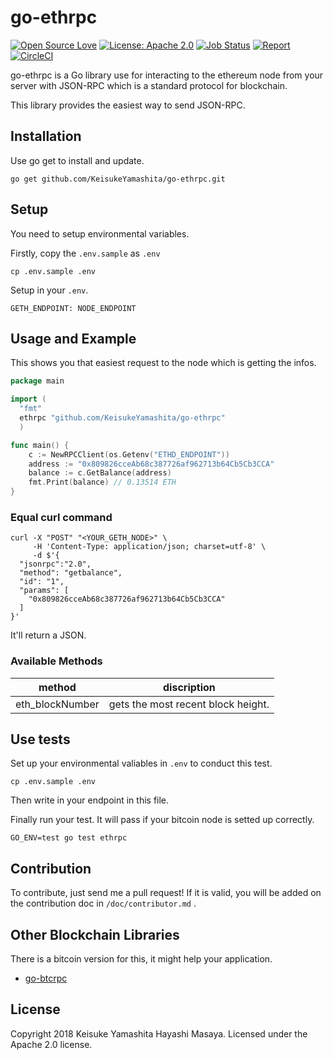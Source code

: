 # go-ethrpc

[![Open Source Love](https://badges.frapsoft.com/os/v1/open-source.svg?v=103)](https://github.com/ellerbrock/open-source-badges/)
[![License: Apache 2.0](https://img.shields.io/badge/License-Apache%202.0-blue.svg)](https://opensource.org/licenses/Apache-2.0)
[![Job Status](https://inspecode.rocro.com/badges/github.com/KeisukeYamashita/go-ethrpc/status?token=p273sFfQS5RMvjwD2lHfaiXcFW-B3-Ahs32p8DnrK40)](https://inspecode.rocro.com/jobs/github.com/KeisukeYamashita/go-ethrpc/latest?completed=true)
[![Report](https://inspecode.rocro.com/badges/github.com/KeisukeYamashita/go-ethrpc/report?token=p273sFfQS5RMvjwD2lHfaiXcFW-B3-Ahs32p8DnrK40&branch=master)](https://inspecode.rocro.com/reports/github.com/KeisukeYamashita/go-ethrpc/branch/master/summary)
[![CircleCI](https://circleci.com/gh/KeisukeYamashita/go-ethrpc.svg?style=svg)](https://circleci.com/gh/KeisukeYamashita/go-ethrpc)


go-ethrpc is a Go library use for interacting to the ethereum node from your server with JSON-RPC which is a standard protocol for blockchain.

This library provides the easiest way to send JSON-RPC.

## Installation
Use go get to install and update.

```
go get github.com/KeisukeYamashita/go-ethrpc.git
```

## Setup
You need to setup environmental variables.

Firstly, copy the `.env.sample` as `.env`

```
cp .env.sample .env
```

Setup in your `.env`.

```
GETH_ENDPOINT: NODE_ENDPOINT
```

## Usage and Example
This shows you that easiest request to the node which is getting the infos.

```go
package main

import (
  "fmt"
  ethrpc "github.com/KeisukeYamashita/go-ethrpc"
  )

func main() {
	c := NewRPCClient(os.Getenv("ETHD_ENDPOINT"))
	address := "0x809826cceAb68c387726af962713b64Cb5Cb3CCA"
	balance := c.GetBalance(address)
	fmt.Print(balance) // 0.13514 ETH
}
```

### Equal curl command

```
curl -X "POST" "<YOUR_GETH_NODE>" \
     -H 'Content-Type: application/json; charset=utf-8' \
     -d $'{
  "jsonrpc":"2.0",
  "method": "getbalance",
  "id": "1",
  "params": [
    "0x809826cceAb68c387726af962713b64Cb5Cb3CCA"
  ]
}'
```

It'll return a JSON.

### Available Methods

| method| discription |
|:----:|:----:|
| eth_blockNumber | gets the most recent block height. |


## Use tests
Set up your environmental valiables in `.env` to conduct this test.

```
cp .env.sample .env
```

Then write in your endpoint in this file.


Finally run your test. It will pass if your bitcoin node is setted up correctly.

```
GO_ENV=test go test ethrpc
```

## Contribution
To contribute, just send me a pull request!
If it is valid, you will be added on the contribution doc in `/doc/contributor.md` .

## Other Blockchain Libraries
There is a bitcoin version for this, it might help your application.

- [go-btcrpc](https://github.com/KeisukeYamashita/go-btcrpc)

## License
Copyright 2018 Keisuke Yamashita Hayashi Masaya.
Licensed under the Apache 2.0 license.
